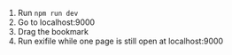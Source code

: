 1. Run `npm run dev`
2. Go to localhost:9000
3. Drag the bookmark
4. Run exifile while one page is still open at localhost:9000

<!-- For local testing and development

1. Launch the local http server
   ` npm run server`
2. Navigate to the index-local.html in your browser
   `https://127.0.0.1:8080/index-local.html`
3. Pull the bookmarklet onto you bar
4/ Need to run https locally. To generate certificate use this:
   https://codeburst.io/running-local-development-server-on-https-c3f80197ac4f

For local testing, the url for the javascript bookmarklet

javascript:void function(){(function(e){var t=document.createElement("link");t.rel="stylesheet",t.type="text/css",t.href="https://127.0.0.1:8080/exifile.css",document.body.appendChild(t);var s=document.createElement("script");s.setAttribute("src",e),document.body.appendChild(s)})("https://127.0.0.1:8080/exifile.js")}(); -->

